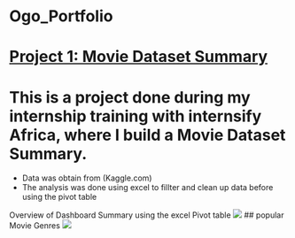 # Ogo_Portfolio
# [Project 1: Movie Dataset Summary](https://ogomatthew.github.io/Ogo_Portfolio/Movie-Dataset-Summary)

# This is a project done during my internship training with internsify Africa, where I build a Movie Dataset Summary.

* Data was obtain from (Kaggle.com)
* The analysis was done using excel to fillter and clean up data before using the pivot table

Overview of Dashboard Summary using the excel Pivot table ![](Image/Caputure.PNG)  ## popular Movie Genres  ![](Image/Caputre.PNG)

